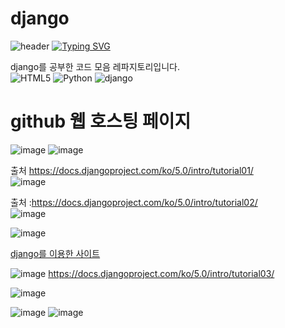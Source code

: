 # django

![header](https://capsule-render.vercel.app/api?type=egg&color=gradient&height=300&section=header&text=welcome%2&fontSize=50&desc=django%20프레임%20워크%20레파지토리)
[![Typing SVG](https://readme-typing-svg.demolab.com?font=Fira+Code&pause=1000&color=93BDF7&background=203AFF00&random=false&width=435&lines=My+name+is+kimganghyeon)](https://git.io/typing-svg)


django를 공부한 코드 모음 레파지토리입니다. <br>
![HTML5](https://img.shields.io/badge/HTML5-E34F26?style=flat-square&logo=html5&logoColor=white)
![Python](https://img.shields.io/badge/Python-3776AB?style=for-the-badge&logo=Python&logoColor=white)
![django](https://img.shields.io/badge/django-3776AB?style=for-the-badge&logo=django&logoColor=#092E20)


# github 웹 호스팅 페이지

![image](https://github.com/do04200611/django/assets/74278578/94770ea7-5a8a-42d1-b064-4b3ab164085f)
![image](https://github.com/do04200611/django/assets/74278578/4d9de052-e1dd-4b89-b6ec-f033b2ad022f)

출처 https://docs.djangoproject.com/ko/5.0/intro/tutorial01/ <br>
![image](https://github.com/do04200611/django/assets/74278578/7021392e-1348-4c93-b709-90128af283ab)

출처 :https://docs.djangoproject.com/ko/5.0/intro/tutorial02/ <Br>
![image](https://github.com/do04200611/django/assets/74278578/885a4999-cd90-49c4-8916-5cc9c5b529d5) <br>

![image](https://github.com/do04200611/django/assets/74278578/e9f8a646-1ed8-4a9e-a8ea-c684f061a51b)

<a href="http://127.0.0.1:8000/admin/">django를 이용한 사이트</a>

![image](https://github.com/do04200611/django/assets/74278578/9da13f82-652e-47ae-b942-efcf5c4a213b)
https://docs.djangoproject.com/ko/5.0/intro/tutorial03/

![image](https://github.com/do04200611/django/assets/74278578/8d184099-e8de-4bc4-a0c4-2bb836447ace)

![image](https://github.com/do04200611/django/assets/74278578/7ecc4eb5-9640-4490-9bfe-f00a67158618)
![image](https://github.com/do04200611/django/assets/74278578/91d46ca4-7949-4ad4-9cb7-e38f7cdbe634)
